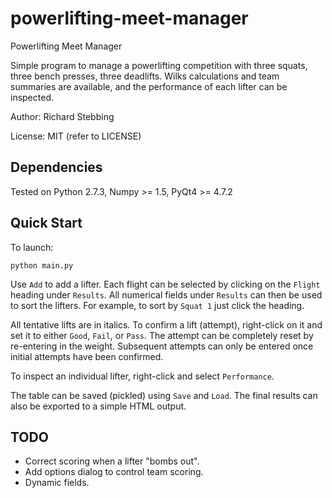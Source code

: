 powerlifting-meet-manager
=========================

Powerlifting Meet Manager

Simple program to manage a powerlifting competition with three squats, three bench presses, three deadlifts.
Wilks calculations and team summaries are available, and the performance of each lifter can be inspected.

Author: Richard Stebbing

License: MIT (refer to LICENSE)

Dependencies
------------

Tested on Python 2.7.3, Numpy >= 1.5, PyQt4 >= 4.7.2

Quick Start
-----------

To launch:

    python main.py

Use `Add` to add a lifter.
Each flight can be selected by clicking on the `Flight` heading under `Results`.
All numerical fields under `Results` can then be used to sort the lifters.
For example, to sort by `Squat 1` just click the heading.

All tentative lifts are in italics.
To confirm a lift (attempt), right-click on it and set it to either `Good`, `Fail`, or `Pass`.
The attempt can be completely reset by re-entering in the weight.
Subsequent attempts can only be entered once initial attempts have been confirmed.

To inspect an individual lifter, right-click and select `Performance`.

The table can be saved (pickled) using `Save` and `Load`.
The final results can also be exported to a simple HTML output.

TODO
----

- Correct scoring when a lifter "bombs out".
- Add options dialog to control team scoring.
- Dynamic fields.
